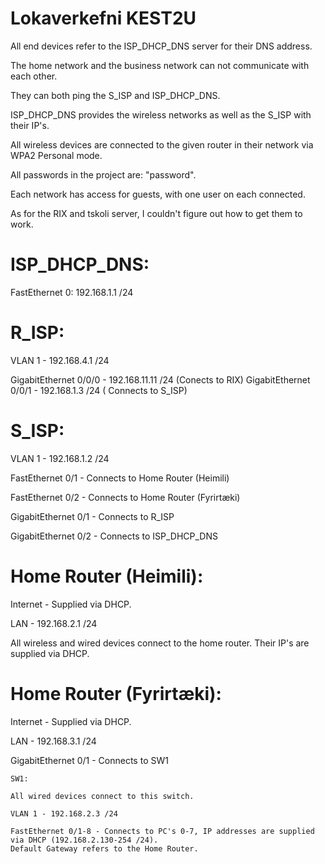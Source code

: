 # Lokaverkefni KEST2U

All end devices refer to the ISP_DHCP_DNS server for their DNS address.

The home network and the business network can not communicate with each other.

They can both ping the S_ISP and ISP_DHCP_DNS.

ISP_DHCP_DNS provides the wireless networks as well as the S_ISP with their IP's.

All wireless devices are connected to the given router in their network via WPA2 Personal mode.

All passwords in the project are: "password".

Each network has access for guests, with one user on each connected.

As for the RIX and tskoli server, I couldn't figure out how to get them to work.


# ISP_DHCP_DNS:

FastEthernet 0: 192.168.1.1 /24

# R_ISP:

VLAN 1 - 192.168.4.1 /24

GigabitEthernet 0/0/0 - 192.168.11.11 /24 (Conects to RIX)
GigabitEthernet 0/0/1 - 192.168.1.3 /24 ( Connects to S_ISP)

# S_ISP:

VLAN 1 - 192.168.1.2 /24

FastEthernet 0/1 - Connects to Home Router (Heimili)

FastEthernet 0/2 - Connects to Home Router (Fyrirtæki)

GigabitEthernet 0/1 - Connects to R_ISP

GigabitEthernet 0/2 - Connects to ISP_DHCP_DNS

# Home Router (Heimili):

Internet - Supplied via DHCP.

LAN - 192.168.2.1 /24

All wireless and wired devices connect to the home router. Their IP's are supplied via DHCP.

# Home Router (Fyrirtæki):

Internet - Supplied via DHCP.

LAN - 192.168.3.1 /24

GigabitEthernet 0/1 - Connects to SW1
	
	SW1:

	All wired devices connect to this switch.

	VLAN 1 - 192.168.2.3 /24	

	FastEthernet 0/1-8 - Connects to PC's 0-7, IP addresses are supplied via DHCP (192.168.2.130-254 /24).
	Default Gateway refers to the Home Router.
